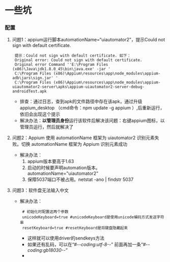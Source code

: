 # 一些坑

### 配置
1. 问题1：appium运行脚本automationName=“uiautomator2”，提示Could not sign with default certificate.
   ```
    提示：Could not sign with default certificate. 如下：
    Original error: Could not sign with default certificate.
    Original error Command ''E:\Program Files (x86)\Java\jdk1.8.0_45\bin\java.exe' -jar '
    C:\Program Files (x86)\Appium\resources\app\node_modules\appium-adb\jars\sign.jar' '
    C:\Program Files (x86)\Appium\resources\app\node_modules\appium-uiautomator2-server\apks\appium-uiautomator2-server-debug-androidTest.apk

   ```
   * 排查：通过日志，查到apk的文件路径中存在该apk，通过升级appium_desktop （cmd命令：npm update -g appium ）,后重新运行，依旧会出现这个提示
   * 解决办法：**以管理员身份**运行该软件后解决该问题：右键appium图标，以管理员运行，然后就解决了

2. 问题2：Appium 使用 automationName 框架为 uiautomator2 识别元素失败。切换 automationName 框架为 Appium 识别元素成功
   * 解决办法：
     1. appium版本要高于1.63
     2. 启动的时候要声明automation版本。automationName="uiautomator2"
     3. 保障5037端口不被占用。netstat -ano | findstr 5037

3. 问题3：软件盘无法输入中文
   * 解决办法：
     ```
      # 初始化时配置这两个参数
      unicodeKeyboard=true #unicodeKeyboard是使用unicode编码方式发送字符串
      resetKeyboard=true #resetKeyboard是将键盘隐藏起来
     ```
     * 这样就可以使用driver的sendkeys方法
     * 如果还有乱码，可以在“#-*-coding:utf-8-*-” 前面再加一条“#-*-coding:gb18030-*-”
     *